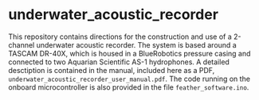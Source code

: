 # underwater_acoustic_recorder

This repository contains directions for the construction and use of a 2-channel underwater acoustic recorder. The system is based around a TASCAM DR-40X, which is housed in a BlueRobotics pressure casing and connected to two Aquarian Scientific AS-1 hydrophones. A detailed desctiption is contained in the manual, included here as a PDF, `underwater_acoustic_recorder_user_manual.pdf`. The code running on the onboard microcontroller is also provided in the file `feather_software.ino`.
